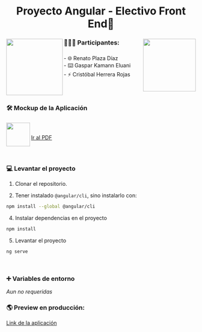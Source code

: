 <h1 align="center">Proyecto Angular - Electivo Front End👋</h1>

###

<img align="left" height="150" src="https://upload.wikimedia.org/wikipedia/commons/thumb/c/cf/Angular_full_color_logo.svg/2048px-Angular_full_color_logo.svg.png"  />

###

<img align="right" height="140" src="https://upload.wikimedia.org/wikipedia/commons/4/47/Logo_UTFSM.png"  />

###

<h3 align="left">👨🏻‍💻  Participantes:</h3>

###

<p align="left">- 🌐 Renato Plaza Díaz<br>- ⌨️ Gaspar Kamann Eluani<br>- ⚡ Cristóbal Herrera Rojas</p>

###

<br clear="both">

<h3 align="left">🛠 Mockup de la Aplicación</h3>

###

<img align="left" height="63" src="https://static.vecteezy.com/system/resources/thumbnails/017/197/488/small_2x/pdf-icon-on-transparent-background-free-png.png"  />

###

<br/>

<a  align="left"  href="https://raw.githubusercontent.com/H33Criss/AngularProyecto_Usm/main/src/assets/mock/Mockup%20proyecto%20angular.pdf" target="_blank" >Ir al PDF</a>

###

###

<br clear="both" />

<h3 align="left">💻 Levantar el proyecto </h3>

1. Clonar el repositorio.

2. Tener instalado `@angular/cli`, sino instalarlo con:

```bash
npm install --global @angular/cli
```

4. Instalar dependencias en el proyecto

```bash
npm install
```

5. Levantar el proyecto

```bash
ng serve
```

<br clear="both" />

<h3 align="left">➕ Variables de entorno</h3>

_Aun no requeridas_

###

<h3 align ="left">🌎 Preview en producción:</h3>

<a href="https://34.176.188.106" target="_blank">Link de la aplicación</a>
###
